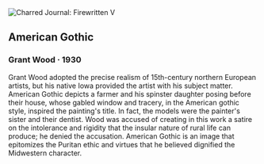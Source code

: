 <div class="artwork-of-the-day">
  <div class="container">
    <div class="img-wrapper">
      <img
        src="https://uploads2.wikiart.org/images/grant-wood/american-gothic-1930.jpg!Large.jpg"
        alt="Charred Journal: Firewritten V" />
    </div>
    <div class="artwork-detail">
      <div class="artwork-origin"> 
        <h2 class="artwork-name">American Gothic</h2>
        <h3 class="artist">
          Grant Wood
                    ·  1930
        </h3>
      </div>
      <p class="description">
        <span class="artwork-description-text ng-binding" ng-bind-html="viewModel.ArtworkOfTheDay.Description | unsafe">Grant Wood adopted the precise realism of 15th-century northern European artists, but his native Iowa provided the artist with his subject matter. American Gothic depicts a farmer and his spinster daughter posing before their house, whose gabled window and tracery, in the American gothic style, inspired the painting's title. In fact, the models were the painter's sister and their dentist. Wood was accused of creating in this work a satire on the intolerance and rigidity that the insular nature of rural life can produce; he denied the accusation. American Gothic is an image that epitomizes the Puritan ethic and virtues that he believed dignified the Midwestern character.</span>
                        <div class="text-shadow-container" ng-show="showShadow" style=""></div>
      </p>
    </div>
  </div>

</div>
